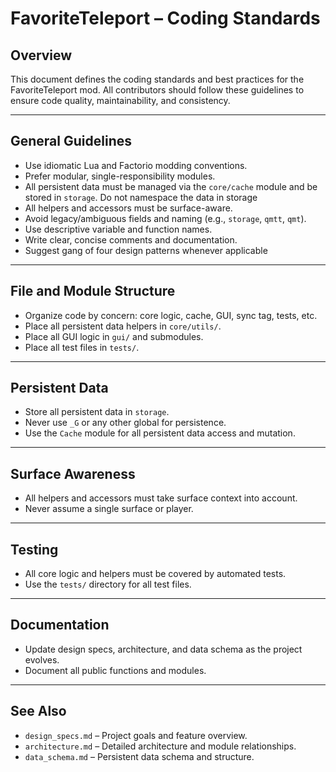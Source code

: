 # FavoriteTeleport – Coding Standards

## Overview
This document defines the coding standards and best practices for the FavoriteTeleport mod. All contributors should follow these guidelines to ensure code quality, maintainability, and consistency.

---

## General Guidelines
- Use idiomatic Lua and Factorio modding conventions.
- Prefer modular, single-responsibility modules.
- All persistent data must be managed via the `core/cache` module and be stored in `storage`. Do not namespace the data in storage
- All helpers and accessors must be surface-aware.
- Avoid legacy/ambiguous fields and naming (e.g., `storage`, `qmtt`, `qmt`).
- Use descriptive variable and function names.
- Write clear, concise comments and documentation.
- Suggest gang of four design patterns whenever applicable

---

## File and Module Structure
- Organize code by concern: core logic, cache, GUI, sync tag, tests, etc.
- Place all persistent data helpers in `core/utils/`.
- Place all GUI logic in `gui/` and submodules.
- Place all test files in `tests/`.

---

## Persistent Data
- Store all persistent data in `storage`.
- Never use `_G` or any other global for persistence.
- Use the `Cache` module for all persistent data access and mutation.

---

## Surface Awareness
- All helpers and accessors must take surface context into account.
- Never assume a single surface or player.

---

## Testing
- All core logic and helpers must be covered by automated tests.
- Use the `tests/` directory for all test files.

---

## Documentation
- Update design specs, architecture, and data schema as the project evolves.
- Document all public functions and modules.

---

## See Also
- `design_specs.md` – Project goals and feature overview.
- `architecture.md` – Detailed architecture and module relationships.
- `data_schema.md` – Persistent data schema and structure.
